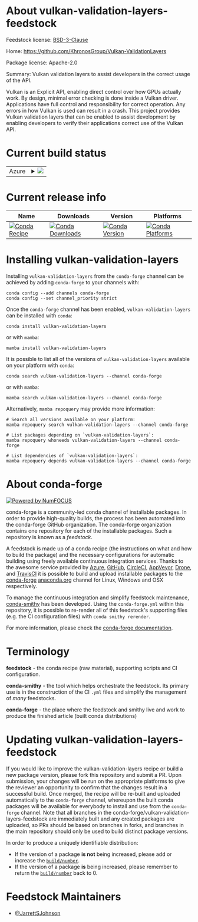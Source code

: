 About vulkan-validation-layers-feedstock
========================================

Feedstock license: [BSD-3-Clause](https://github.com/conda-forge/vulkan-validation-layers-feedstock/blob/main/LICENSE.txt)

Home: https://github.com/KhronosGroup/Vulkan-ValidationLayers

Package license: Apache-2.0

Summary: Vulkan validation layers to assist developers in the correct usage of the API.

Vulkan is an Explicit API, enabling direct control over how GPUs actually work.
By design, minimal error checking is done inside a Vulkan driver. Applications have
full control and responsibility for correct operation. Any errors in how Vulkan is
used can result in a crash. This project provides Vulkan validation layers that can
be enabled to assist development by enabling developers to verify their applications
correct use of the Vulkan API.


Current build status
====================


<table>
    
  <tr>
    <td>Azure</td>
    <td>
      <details>
        <summary>
          <a href="https://dev.azure.com/conda-forge/feedstock-builds/_build/latest?definitionId=24007&branchName=main">
            <img src="https://dev.azure.com/conda-forge/feedstock-builds/_apis/build/status/vulkan-validation-layers-feedstock?branchName=main">
          </a>
        </summary>
        <table>
          <thead><tr><th>Variant</th><th>Status</th></tr></thead>
          <tbody><tr>
              <td>linux_64</td>
              <td>
                <a href="https://dev.azure.com/conda-forge/feedstock-builds/_build/latest?definitionId=24007&branchName=main">
                  <img src="https://dev.azure.com/conda-forge/feedstock-builds/_apis/build/status/vulkan-validation-layers-feedstock?branchName=main&jobName=linux&configuration=linux%20linux_64_" alt="variant">
                </a>
              </td>
            </tr><tr>
              <td>osx_64</td>
              <td>
                <a href="https://dev.azure.com/conda-forge/feedstock-builds/_build/latest?definitionId=24007&branchName=main">
                  <img src="https://dev.azure.com/conda-forge/feedstock-builds/_apis/build/status/vulkan-validation-layers-feedstock?branchName=main&jobName=osx&configuration=osx%20osx_64_" alt="variant">
                </a>
              </td>
            </tr><tr>
              <td>osx_arm64</td>
              <td>
                <a href="https://dev.azure.com/conda-forge/feedstock-builds/_build/latest?definitionId=24007&branchName=main">
                  <img src="https://dev.azure.com/conda-forge/feedstock-builds/_apis/build/status/vulkan-validation-layers-feedstock?branchName=main&jobName=osx&configuration=osx%20osx_arm64_" alt="variant">
                </a>
              </td>
            </tr><tr>
              <td>win_64</td>
              <td>
                <a href="https://dev.azure.com/conda-forge/feedstock-builds/_build/latest?definitionId=24007&branchName=main">
                  <img src="https://dev.azure.com/conda-forge/feedstock-builds/_apis/build/status/vulkan-validation-layers-feedstock?branchName=main&jobName=win&configuration=win%20win_64_" alt="variant">
                </a>
              </td>
            </tr>
          </tbody>
        </table>
      </details>
    </td>
  </tr>
</table>

Current release info
====================

| Name | Downloads | Version | Platforms |
| --- | --- | --- | --- |
| [![Conda Recipe](https://img.shields.io/badge/recipe-vulkan--validation--layers-green.svg)](https://anaconda.org/conda-forge/vulkan-validation-layers) | [![Conda Downloads](https://img.shields.io/conda/dn/conda-forge/vulkan-validation-layers.svg)](https://anaconda.org/conda-forge/vulkan-validation-layers) | [![Conda Version](https://img.shields.io/conda/vn/conda-forge/vulkan-validation-layers.svg)](https://anaconda.org/conda-forge/vulkan-validation-layers) | [![Conda Platforms](https://img.shields.io/conda/pn/conda-forge/vulkan-validation-layers.svg)](https://anaconda.org/conda-forge/vulkan-validation-layers) |

Installing vulkan-validation-layers
===================================

Installing `vulkan-validation-layers` from the `conda-forge` channel can be achieved by adding `conda-forge` to your channels with:

```
conda config --add channels conda-forge
conda config --set channel_priority strict
```

Once the `conda-forge` channel has been enabled, `vulkan-validation-layers` can be installed with `conda`:

```
conda install vulkan-validation-layers
```

or with `mamba`:

```
mamba install vulkan-validation-layers
```

It is possible to list all of the versions of `vulkan-validation-layers` available on your platform with `conda`:

```
conda search vulkan-validation-layers --channel conda-forge
```

or with `mamba`:

```
mamba search vulkan-validation-layers --channel conda-forge
```

Alternatively, `mamba repoquery` may provide more information:

```
# Search all versions available on your platform:
mamba repoquery search vulkan-validation-layers --channel conda-forge

# List packages depending on `vulkan-validation-layers`:
mamba repoquery whoneeds vulkan-validation-layers --channel conda-forge

# List dependencies of `vulkan-validation-layers`:
mamba repoquery depends vulkan-validation-layers --channel conda-forge
```


About conda-forge
=================

[![Powered by
NumFOCUS](https://img.shields.io/badge/powered%20by-NumFOCUS-orange.svg?style=flat&colorA=E1523D&colorB=007D8A)](https://numfocus.org)

conda-forge is a community-led conda channel of installable packages.
In order to provide high-quality builds, the process has been automated into the
conda-forge GitHub organization. The conda-forge organization contains one repository
for each of the installable packages. Such a repository is known as a *feedstock*.

A feedstock is made up of a conda recipe (the instructions on what and how to build
the package) and the necessary configurations for automatic building using freely
available continuous integration services. Thanks to the awesome service provided by
[Azure](https://azure.microsoft.com/en-us/services/devops/), [GitHub](https://github.com/),
[CircleCI](https://circleci.com/), [AppVeyor](https://www.appveyor.com/),
[Drone](https://cloud.drone.io/welcome), and [TravisCI](https://travis-ci.com/)
it is possible to build and upload installable packages to the
[conda-forge](https://anaconda.org/conda-forge) [anaconda.org](https://anaconda.org/)
channel for Linux, Windows and OSX respectively.

To manage the continuous integration and simplify feedstock maintenance,
[conda-smithy](https://github.com/conda-forge/conda-smithy) has been developed.
Using the ``conda-forge.yml`` within this repository, it is possible to re-render all of
this feedstock's supporting files (e.g. the CI configuration files) with ``conda smithy rerender``.

For more information, please check the [conda-forge documentation](https://conda-forge.org/docs/).

Terminology
===========

**feedstock** - the conda recipe (raw material), supporting scripts and CI configuration.

**conda-smithy** - the tool which helps orchestrate the feedstock.
                   Its primary use is in the construction of the CI ``.yml`` files
                   and simplify the management of *many* feedstocks.

**conda-forge** - the place where the feedstock and smithy live and work to
                  produce the finished article (built conda distributions)


Updating vulkan-validation-layers-feedstock
===========================================

If you would like to improve the vulkan-validation-layers recipe or build a new
package version, please fork this repository and submit a PR. Upon submission,
your changes will be run on the appropriate platforms to give the reviewer an
opportunity to confirm that the changes result in a successful build. Once
merged, the recipe will be re-built and uploaded automatically to the
`conda-forge` channel, whereupon the built conda packages will be available for
everybody to install and use from the `conda-forge` channel.
Note that all branches in the conda-forge/vulkan-validation-layers-feedstock are
immediately built and any created packages are uploaded, so PRs should be based
on branches in forks, and branches in the main repository should only be used to
build distinct package versions.

In order to produce a uniquely identifiable distribution:
 * If the version of a package **is not** being increased, please add or increase
   the [``build/number``](https://docs.conda.io/projects/conda-build/en/latest/resources/define-metadata.html#build-number-and-string).
 * If the version of a package **is** being increased, please remember to return
   the [``build/number``](https://docs.conda.io/projects/conda-build/en/latest/resources/define-metadata.html#build-number-and-string)
   back to 0.

Feedstock Maintainers
=====================

* [@JarrettSJohnson](https://github.com/JarrettSJohnson/)

